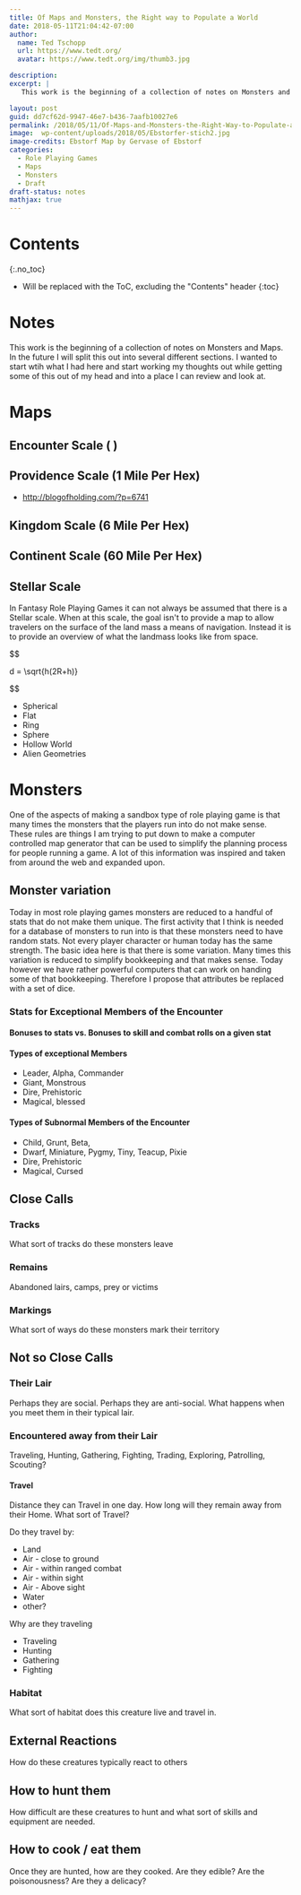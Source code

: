 ```yaml
---
title: Of Maps and Monsters, the Right way to Populate a World
date: 2018-05-11T21:04:42-07:00
author:
  name: Ted Tschopp
  url: https://www.tedt.org/
  avatar: https://www.tedt.org/img/thumb3.jpg

description: 
excerpt: |
   This work is the beginning of a collection of notes on Monsters and Maps.  In the future I will split this out into several different sections.  I wanted to start wtih what I had here and start working my thoughts out while getting some of this out of my head and into a place I can review and look at. 

layout: post
guid: dd7cf62d-9947-46e7-b436-7aafb10027e6
permalink: /2018/05/11/Of-Maps-and-Monsters-the-Right-Way-to-Populate-a-World/
image: 	wp-content/uploads/2018/05/Ebstorfer-stich2.jpg
image-credits: Ebstorf Map by Gervase of Ebstorf 
categories:
  - Role Playing Games
  - Maps
  - Monsters
  - Draft
draft-status: notes
mathjax: true
---
```


# Contents
{:.no_toc}

* Will be replaced with the ToC, excluding the "Contents" header
{:toc}


# Notes

This work is the beginning of a collection of notes on Monsters and Maps.  In the future I will split this out into several different sections.  I wanted to start wtih what I had here and start working my thoughts out while getting some of this out of my head and into a place I can review and look at.    

# Maps

## Encounter Scale ( )

## Providence Scale (1 Mile Per Hex)
* http://blogofholding.com/?p=6741

## Kingdom Scale (6 Mile Per Hex)


## Continent Scale (60 Mile Per Hex)


## Stellar Scale
In Fantasy Role Playing Games it can not always be assumed that there is a Stellar scale.  When at this scale, the goal isn't to provide a map to allow travelers on the surface of the land mass a means of navigation.  Instead it is to provide an overview of what the landmass looks like from space.  


$$ 

d = \sqrt{h(2R+h)} 

$$

* Spherical
* Flat
* Ring
* Sphere
* Hollow World
* Alien Geometries 



# Monsters
One of the aspects of making a sandbox type of role playing game is that many times the monsters that the players run into do not make sense.  These rules are things I am trying to put down to make a computer controlled map generator that can be used to simplify the planning process for people running a game. A lot of this information was inspired and taken from around the web and expanded upon.

## Monster variation
Today in most role playing games monsters are reduced to a handful of stats that do not make them unique.  The first activity that I think is needed for a database of monsters to run into is that these monsters need to have random stats.  Not every player character or human today has the same strength.  The basic idea here is that there is some variation.  Many times this variation is reduced to simplify bookkeeping and that makes sense.  Today however we have rather powerful computers that can work on handing some of that bookkeeping.  Therefore I propose that attributes be replaced with a set of dice.  


### Stats for Exceptional Members of the Encounter

#### Bonuses to stats vs. Bonuses to skill and combat rolls on a given stat

#### Types of exceptional Members

* Leader, Alpha, Commander
* Giant, Monstrous
* Dire, Prehistoric
* Magical, blessed


#### Types of Subnormal Members of the Encounter
* Child, Grunt, Beta, 
* Dwarf, Miniature, Pygmy, Tiny, Teacup, Pixie
* Dire, Prehistoric
* Magical, Cursed


## Close Calls

### Tracks
What sort of tracks do these monsters leave

### Remains
Abandoned lairs, camps, prey or victims

### Markings
What sort of ways do these monsters mark their territory

## Not so Close Calls

### Their Lair 
Perhaps they are social.  Perhaps they are anti-social.  What happens when you meet them in their typical lair. 

### Encountered away from their Lair
Traveling, Hunting, Gathering, Fighting, Trading, Exploring, Patrolling, Scouting?

#### Travel 
Distance they can Travel in one day.  How long will they remain away from their Home. What sort of Travel?

Do they travel by:
* Land
* Air - close to ground
* Air - within ranged combat
* Air - within sight
* Air - Above sight
* Water
* other?

Why are they traveling
* Traveling
* Hunting
* Gathering
* Fighting

### Habitat
What sort of habitat does this creature live and travel in.  

## External Reactions
How do these creatures typically react to others

## How to hunt them
How difficult are these creatures to hunt and what sort of skills and equipment are needed.

## How to cook / eat them
Once they are hunted, how are they cooked.  Are they edible?  Are the poisonousness?  Are they a delicacy? 